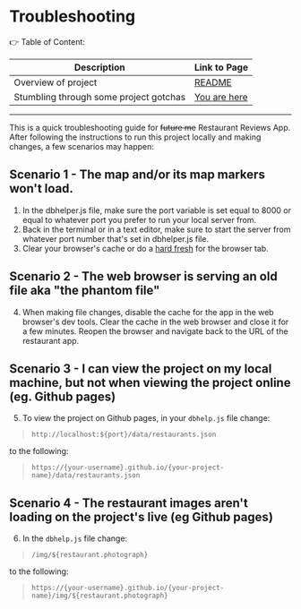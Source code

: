 # Troubleshooting

 :point_right: Table of Content: 

| Description | Link to Page |
| ------------ | ------------- |
| Overview of project | [README](README.md)
| Stumbling through some project gotchas | [You are here](TROUBLESHOOTING.md)

---

This is a quick troubleshooting guide for ~~future me~~ Restaurant Reviews App. After following the instructions to run this project locally and making changes, a few scenarios may happen:

## Scenario 1 - The map and/or its map markers won't load.

1. In the dbhelper.js file, make sure the port variable is set equal to 8000 or equal to whatever port you prefer to run your local server from.
2. Back in the terminal or in a text editor, make sure to start the server from whatever port number that's set in dbhelper.js file.
3. Clear your browser's cache or do a [hard fresh](https://www.getfilecloud.com/blog/2015/03/tech-tip-how-to-do-hard-refresh-in-browsers/) for the browser tab.

## Scenario 2 - The web browser is serving an old file aka "the phantom file"

4. When making file changes, disable the cache for the app in the web browser's dev tools. Clear the cache in the web browser and close it for a few minutes. Reopen the browser and navigate back to the URL of the restaurant app.

## Scenario 3 - I can view the project on my local machine, but not when viewing the project online (eg. Github pages)

5. To view the project on Github pages, in your ``dbhelp.js`` file change:

> `http://localhost:${port}/data/restaurants.json`

to the following:

> `https://{your-username}.github.io/{your-project-name}/data/restaurants.json`

## Scenario 4 - The restaurant images aren't loading on the project's live (eg Github pages)

6. In the `dbhelp.js` file change: 

> `/img/${restaurant.photograph}`

to the following: 

> `https://{your-username}.github.io/{your-project-name}/img/${restaurant.photograph}`

